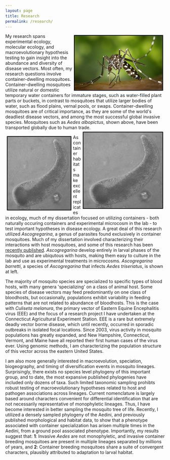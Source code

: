 ```yaml
---
layout: page
title: Research
permalink: /research/
---
```


<img align="right" src="https://github.com/jsoghigian/jsoghigian.github.io/blob/master/aealb_feeding.png?raw=true" style="border:2px solid black;margin:5px 5px 5px 5px"> My research spans experimental ecology, molecular ecology, and macroevolutionary hypothesis testing to gain insight into the abundance and diversity of disease vectors.  Most often, my research questions involve container-dwelling mosquitoes.  Container-dwelling mosquitoes utilize natural or domestic temporary water containers for immature stages, such as water-filled plant parts or buckets, in contrast to mosquitoes that utilize larger bodies of water, such as flood plains, vernal pools, or swaps. Container-dwelling mosquitoes are of critical importance, as they are some of the world's deadliest disease vectors, and among the most successful global invasive species.  Mosquitoes such as *Aedes albopictus*, shown above, have been transported globally due to human trade.  
<img align="right" src="https://github.com/jsoghigian/jsoghigian.github.io/blob/master/asco_bar.jpg?raw=true" style="border:2px solid black;margin:5px 5px 5px 5px" height=240 width=250>

<img align="left" src="https://github.com/jsoghigian/jsoghigian.github.io/blob/master/asco_bar.jpg?raw=true" style="border:2px solid black;margin:5px 5px 5px 5px">As container habitats make excellent replicates in ecology, much of my dissertation focused on utilizing containers - both naturally occuring containers and experimental microcosm in the lab - to test important hypotheses in disease ecology.  A great deal of this research utilized  *Ascogregarina*, a genus of parasites found exclusively in container mosquitoes.  Much of my dissertation involved characterizing their interactions with host mosquitoes, and some of this research has been [recently published](https://jsoghigian.github.io/publications/). *Ascogregarina* develop entirely in larval phases of the mosquito and are ubiqutous with hosts, making them easy to culture in the lab and use as experimental treatments in microcosms.  *Ascogregarina barretti*, a species of *Ascogregarina* that infects *Aedes triseriatus*, is shown at left.  

The majority of mosquito species are specialized to specific types of blood hosts, with many genera 'specializing' on a class of animal host.  Some species of disease vectors may feed predominantly on one class of bloodhosts, but occasionally, populations exhibit variability in feeding patterns that are not related to abundance of bloodhosts.  This is the case with *Culiseta melanura*, the primary vector of Eastern Equine Encephalitis virus (EEE) and the focus of a research project I have undertaken at the Connecticut Agricultural Experiment Station. EEE is a rare but extremely deadly vector borne disease, which until recently, occurred in sporadic outbreaks in isolated focal locations.  Since 2003, virus activity in mosquito populations has greatly expanded, and New Hampshire, Connecticut, Vermont, and Maine have all reported their first human cases of the virus ever. Using genomic methods, I am characterizing the population structure of this vector across the eastern United States.


I am also more generally interested in macroevolution, speciation, biogeography, and timing of diversification events in mosquito lineages.   Surprisingly, there exists no species level phylogeny of this important group, and to date, the most expansive published phylogenies have included only dozens of taxa.   Such limited taxonomic sampling prohibts robust testing of macroevolutionary hypotheses related to host and pathogen associations across lineages.  Current nomenclature is largely based around characters convenient for differential identification that are not necessarily representative of monophyletic lineages. Thus, I have become interested in better sampling the mosquito tree of life.  Recently, I utilized a densely sampled phylogeny of the Aedini, and previously published morphological and habitat data, to show that a phenotype associated with container specialization has arisen multiple times in the Aedini, from a ground pool associated phenotype. Importantly, my results suggest that: **1**: Invasive *Aedes* are not monophyletic, and invasive container breeding mosquitoes are present in multiple lineages separated by millions of years, and **2**: Container breeding mosquitoes share a suite of convergent characters, plausibly attributed to adaptation to larval habitat.

[^1]: Soghigian, J. and Livdahl, T.P. Accepted. Differential response to mosquito host sex and parasite dosage suggest mixed dispersal strategies in the parasite Ascogregarina taiwanensis. PloS ONE

[^2]: Soghigian et al. 2017. [A parasite’s modification of host behavior reduces predation on its host.](http://onlinelibrary.wiley.com/doi/10.1002/ece3.2748/full) Ecology and Evolution, 7:1453–1461.
